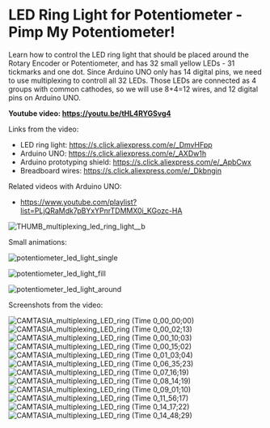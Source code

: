 # LED Ring Light for Potentiometer - Pimp My Potentiometer!
Learn how to control the LED ring light that should be placed around the Rotary Encoder or Potentiometer, and has 32 small yellow LEDs - 31 tickmarks and one dot. Since Arduino UNO only has 14 digital pins, we need to use multiplexing to controll all 32 LEDs. Those LEDs are connected as 4 groups with common cathodes, so we will use 8+4=12 wires, and 12 digital pins on Arduino UNO. 

**Youtube video: https://youtu.be/tHL4RYGSvg4**

Links from the video:
- LED ring light: https://s.click.aliexpress.com/e/_DmvHFpp
- Arduino UNO: https://s.click.aliexpress.com/e/_AXDw1h
- Arduino prototyping shield: https://s.click.aliexpress.com/e/_ApbCwx
- Breadboard wires: https://s.click.aliexpress.com/e/_Dkbngin

Related videos with Arduino UNO:
- https://www.youtube.com/playlist?list=PLjQRaMdk7pBYxYPnrTDMMX0i_KGozc-HA

![THUMB_multiplexing_led_ring_light__b](https://github.com/upiir/potentiometer_led_ring_light/assets/117754156/21db6192-bd06-4491-ae10-32ed82c712e1)


Small animations:

![potentiometer_led_light_single](https://github.com/upiir/potentiometer_led_ring_light/assets/117754156/cb37446b-1ad4-4656-8a1e-e0846344b606)

![potentiometer_led_light_fill](https://github.com/upiir/potentiometer_led_ring_light/assets/117754156/8dbb3316-dd02-4df5-98b9-69ffcc7e1647)

![potentiometer_led_light_around](https://github.com/upiir/potentiometer_led_ring_light/assets/117754156/21d92d70-3e18-45e9-b7a7-f1dbf24c9f47)


Screenshots from the video:

![CAMTASIA_multiplexing_LED_ring (Time 0_00_00;00)](https://github.com/upiir/potentiometer_led_ring_light/assets/117754156/7a777c4f-414f-48fc-a46f-4170e27a8349)
![CAMTASIA_multiplexing_LED_ring (Time 0_00_02;13)](https://github.com/upiir/potentiometer_led_ring_light/assets/117754156/dcd773e1-1d3a-4af8-830e-50f29c37dfa6)
![CAMTASIA_multiplexing_LED_ring (Time 0_00_10;03)](https://github.com/upiir/potentiometer_led_ring_light/assets/117754156/46ad5805-e735-460d-ac20-86aeca0f06dc)
![CAMTASIA_multiplexing_LED_ring (Time 0_00_15;02)](https://github.com/upiir/potentiometer_led_ring_light/assets/117754156/d399e139-f6e1-478b-bed2-290a66c36a0d)
![CAMTASIA_multiplexing_LED_ring (Time 0_01_03;04)](https://github.com/upiir/potentiometer_led_ring_light/assets/117754156/1345b3d3-4d84-438e-92aa-0555f18480c2)
![CAMTASIA_multiplexing_LED_ring (Time 0_06_35;23)](https://github.com/upiir/potentiometer_led_ring_light/assets/117754156/93a3357a-594c-407c-bbe6-d4bb6950b3f7)
![CAMTASIA_multiplexing_LED_ring (Time 0_07_16;19)](https://github.com/upiir/potentiometer_led_ring_light/assets/117754156/59baff55-27f3-4159-936b-d55ddfb71dca)
![CAMTASIA_multiplexing_LED_ring (Time 0_08_14;19)](https://github.com/upiir/potentiometer_led_ring_light/assets/117754156/60161eb5-3d6d-475d-b8b5-1055acd3d229)
![CAMTASIA_multiplexing_LED_ring (Time 0_09_01;10)](https://github.com/upiir/potentiometer_led_ring_light/assets/117754156/8c95fdf0-b2b2-4dfc-a75b-82da76abc70d)
![CAMTASIA_multiplexing_LED_ring (Time 0_11_56;17)](https://github.com/upiir/potentiometer_led_ring_light/assets/117754156/18eb8809-416d-488b-8b53-c9da04474864)
![CAMTASIA_multiplexing_LED_ring (Time 0_14_17;22)](https://github.com/upiir/potentiometer_led_ring_light/assets/117754156/40cf1b30-b7e7-4586-82f9-47be9e234e36)
![CAMTASIA_multiplexing_LED_ring (Time 0_14_48;29)](https://github.com/upiir/potentiometer_led_ring_light/assets/117754156/8c6db7d7-c0fe-42bb-bf03-9860c2549f38)

